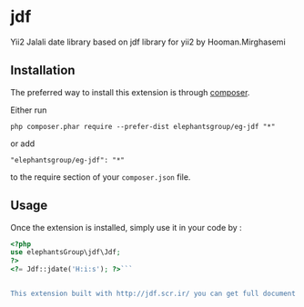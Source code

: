 jdf
===
Yii2 Jalali date library based on jdf library for yii2 by Hooman.Mirghasemi

Installation
------------

The preferred way to install this extension is through [composer](http://getcomposer.org/download/).

Either run

```
php composer.phar require --prefer-dist elephantsgroup/eg-jdf "*"
```

or add

```
"elephantsgroup/eg-jdf": "*"
```

to the require section of your `composer.json` file.


Usage
-----

Once the extension is installed, simply use it in your code by  :

```php
<?php 
use elephantsGroup\jdf\Jdf;
?>
<?= Jdf::jdate('H:i:s'); ?>```


This extension built with http://jdf.scr.ir/ you can get full document there.


